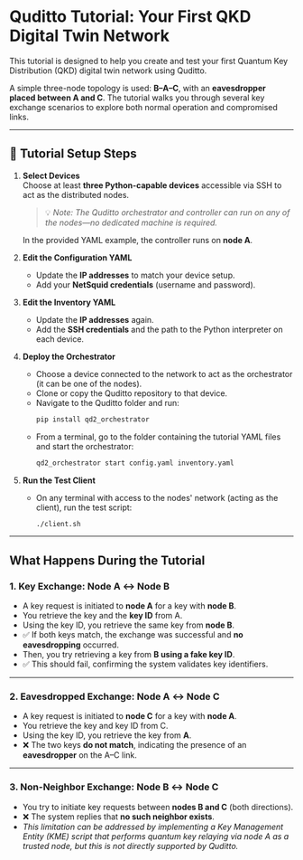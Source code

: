 # Quditto Tutorial: Your First QKD Digital Twin Network

This tutorial is designed to help you create and test your first Quantum Key Distribution (QKD) digital twin network using Quditto.

A simple three-node topology is used: **B–A–C**, with an **eavesdropper placed between A and C**. The tutorial walks you through several key exchange scenarios to explore both normal operation and compromised links.

---

## 🔧 Tutorial Setup Steps

1. **Select Devices**  
   Choose at least **three Python-capable devices** accessible via SSH to act as the distributed nodes.  
   > 💡 *Note: The Quditto orchestrator and controller can run on any of the nodes—no dedicated machine is required.*

   In the provided YAML example, the controller runs on **node A**.

2. **Edit the Configuration YAML**  
   - Update the **IP addresses** to match your device setup.  
   - Add your **NetSquid credentials** (username and password).

3. **Edit the Inventory YAML**  
   - Update the **IP addresses** again.  
   - Add the **SSH credentials** and the path to the Python interpreter on each device.

4. **Deploy the Orchestrator**  
   - Choose a device connected to the network to act as the orchestrator (it can be one of the nodes).  
   - Clone or copy the Quditto repository to that device.  
   - Navigate to the Quditto folder and run:  
     ```bash
     pip install qd2_orchestrator
     ```
   - From a terminal, go to the folder containing the tutorial YAML files and start the orchestrator:
     ```bash
     qd2_orchestrator start config.yaml inventory.yaml
     ```

5. **Run the Test Client**  
   - On any terminal with access to the nodes' network (acting as the client), run the test script:
     ```bash
     ./client.sh
     ```

---

##  What Happens During the Tutorial

### 1.  Key Exchange: Node A ↔ Node B

- A key request is initiated to **node A** for a key with **node B**.
- You retrieve the key and the **key ID** from A.
- Using the key ID, you retrieve the same key from **node B**.
- ✅ If both keys match, the exchange was successful and **no eavesdropping** occurred.
- Then, you try retrieving a key from **B using a fake key ID**.
- ✅ This should fail, confirming the system validates key identifiers.

---

### 2.  Eavesdropped Exchange: Node A ↔ Node C

- A key request is initiated to **node C** for a key with **node A**.
- You retrieve the key and key ID from C.
- Using the key ID, you retrieve the key from **A**.
- ❌ The two keys **do not match**, indicating the presence of an **eavesdropper** on the A–C link.

---

### 3.  Non-Neighbor Exchange: Node B ↔ Node C

- You try to initiate key requests between **nodes B and C** (both directions).
- ❌ The system replies that **no such neighbor exists**.
-  *This limitation can be addressed by implementing a Key Management Entity (KME) script that performs quantum key relaying via node A as a trusted node, but this is not directly supported by Quditto.*




